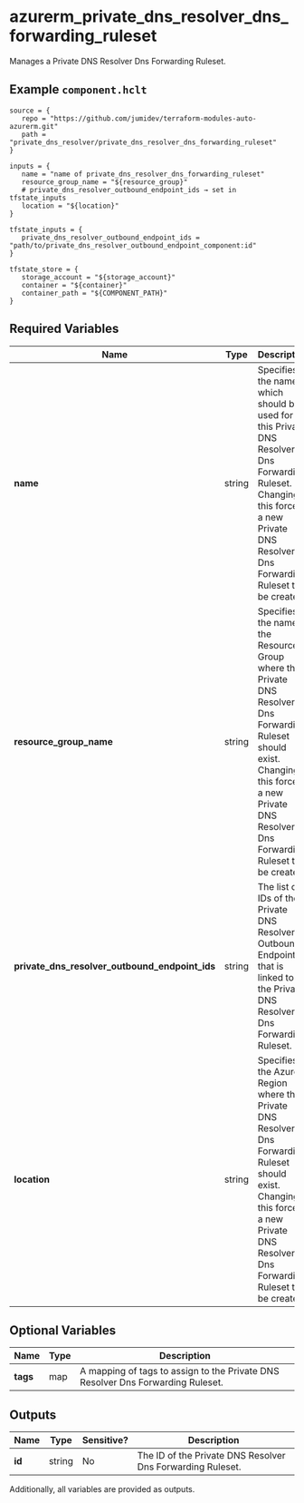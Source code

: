 # azurerm_private_dns_resolver_dns_forwarding_ruleset

Manages a Private DNS Resolver Dns Forwarding Ruleset.

## Example `component.hclt`

```hcl
source = {
   repo = "https://github.com/jumidev/terraform-modules-auto-azurerm.git"   
   path = "private_dns_resolver/private_dns_resolver_dns_forwarding_ruleset"   
}

inputs = {
   name = "name of private_dns_resolver_dns_forwarding_ruleset"   
   resource_group_name = "${resource_group}"   
   # private_dns_resolver_outbound_endpoint_ids → set in tfstate_inputs
   location = "${location}"   
}

tfstate_inputs = {
   private_dns_resolver_outbound_endpoint_ids = "path/to/private_dns_resolver_outbound_endpoint_component:id"   
}

tfstate_store = {
   storage_account = "${storage_account}"   
   container = "${container}"   
   container_path = "${COMPONENT_PATH}"   
}

```

## Required Variables

| Name | Type |  Description |
| ---- | --------- |  ----------- |
| **name** | string |  Specifies the name which should be used for this Private DNS Resolver Dns Forwarding Ruleset. Changing this forces a new Private DNS Resolver Dns Forwarding Ruleset to be created. | 
| **resource_group_name** | string |  Specifies the name of the Resource Group where the Private DNS Resolver Dns Forwarding Ruleset should exist. Changing this forces a new Private DNS Resolver Dns Forwarding Ruleset to be created. | 
| **private_dns_resolver_outbound_endpoint_ids** | string |  The list of IDs of the Private DNS Resolver Outbound Endpoint that is linked to the Private DNS Resolver Dns Forwarding Ruleset. | 
| **location** | string |  Specifies the Azure Region where the Private DNS Resolver Dns Forwarding Ruleset should exist. Changing this forces a new Private DNS Resolver Dns Forwarding Ruleset to be created. | 

## Optional Variables

| Name | Type |  Description |
| ---- | --------- |  ----------- |
| **tags** | map |  A mapping of tags to assign to the Private DNS Resolver Dns Forwarding Ruleset. | 



## Outputs

| Name | Type | Sensitive? | Description |
| ---- | ---- | --------- | --------- |
| **id** | string | No  | The ID of the Private DNS Resolver Dns Forwarding Ruleset. | 

Additionally, all variables are provided as outputs.
